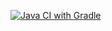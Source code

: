 [![Java CI with Gradle](https://github.com/Lakever/apptest1/actions/workflows/gradle.yml/badge.svg)](https://github.com/Lakever/apptest1/actions/workflows/gradle.yml)